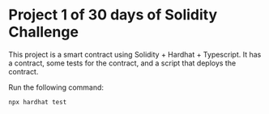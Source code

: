 # Project 1 of 30 days of Solidity Challenge

This project is a smart contract using Solidity + Hardhat + Typescript. 
It has a contract, some tests for the contract, and a script that deploys the contract.

Run the following command:

```shell
npx hardhat test
```